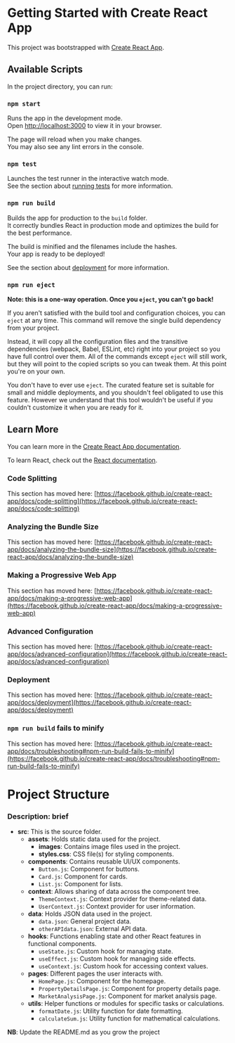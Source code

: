 # Getting Started with Create React App

This project was bootstrapped with [Create React App](https://github.com/facebook/create-react-app).

## Available Scripts

In the project directory, you can run:

### `npm start`

Runs the app in the development mode.\
Open [http://localhost:3000](http://localhost:3000) to view it in your browser.

The page will reload when you make changes.\
You may also see any lint errors in the console.

### `npm test`

Launches the test runner in the interactive watch mode.\
See the section about [running tests](https://facebook.github.io/create-react-app/docs/running-tests) for more information.

### `npm run build`

Builds the app for production to the `build` folder.\
It correctly bundles React in production mode and optimizes the build for the best performance.

The build is minified and the filenames include the hashes.\
Your app is ready to be deployed!

See the section about [deployment](https://facebook.github.io/create-react-app/docs/deployment) for more information.

### `npm run eject`

**Note: this is a one-way operation. Once you `eject`, you can't go back!**

If you aren't satisfied with the build tool and configuration choices, you can `eject` at any time. This command will remove the single build dependency from your project.

Instead, it will copy all the configuration files and the transitive dependencies (webpack, Babel, ESLint, etc) right into your project so you have full control over them. All of the commands except `eject` will still work, but they will point to the copied scripts so you can tweak them. At this point you're on your own.

You don't have to ever use `eject`. The curated feature set is suitable for small and middle deployments, and you shouldn't feel obligated to use this feature. However we understand that this tool wouldn't be useful if you couldn't customize it when you are ready for it.

## Learn More

You can learn more in the [Create React App documentation](https://facebook.github.io/create-react-app/docs/getting-started).

To learn React, check out the [React documentation](https://reactjs.org/).

### Code Splitting

This section has moved here: [https://facebook.github.io/create-react-app/docs/code-splitting](https://facebook.github.io/create-react-app/docs/code-splitting)

### Analyzing the Bundle Size

This section has moved here: [https://facebook.github.io/create-react-app/docs/analyzing-the-bundle-size](https://facebook.github.io/create-react-app/docs/analyzing-the-bundle-size)

### Making a Progressive Web App

This section has moved here: [https://facebook.github.io/create-react-app/docs/making-a-progressive-web-app](https://facebook.github.io/create-react-app/docs/making-a-progressive-web-app)

### Advanced Configuration

This section has moved here: [https://facebook.github.io/create-react-app/docs/advanced-configuration](https://facebook.github.io/create-react-app/docs/advanced-configuration)

### Deployment

This section has moved here: [https://facebook.github.io/create-react-app/docs/deployment](https://facebook.github.io/create-react-app/docs/deployment)

### `npm run build` fails to minify

This section has moved here: [https://facebook.github.io/create-react-app/docs/troubleshooting#npm-run-build-fails-to-minify](https://facebook.github.io/create-react-app/docs/troubleshooting#npm-run-build-fails-to-minify)

# Project Structure

### Description: brief
- **src**: This is the source folder.
  - **assets**: Holds static data used for the project.
    - **images**: Contains image files used in the project.
    - **styles.css**: CSS file(s) for styling components.
  - **components**: Contains reusable UI/UX components.
    - `Button.js`: Component for buttons.
    - `Card.js`: Component for cards.
    - `List.js`: Component for lists.
  - **context**: Allows sharing of data across the component tree.
    - `ThemeContext.js`: Context provider for theme-related data.
    - `UserContext.js`: Context provider for user information.
  - **data**: Holds JSON data used in the project.
    - `data.json`: General project data.
    - `otherAPIdata.json`: External API data.
  - **hooks**: Functions enabling state and other React features in functional components.
    - `useState.js`: Custom hook for managing state.
    - `useEffect.js`: Custom hook for managing side effects.
    - `useContext.js`: Custom hook for accessing context values.
  - **pages**: Different pages the user interacts with.
    - `HomePage.js`: Component for the homepage.
    - `PropertyDetailsPage.js`: Component for property details page.
    - `MarketAnalysisPage.js`: Component for market analysis page.
  - **utils**: Helper functions or modules for specific tasks or calculations.
    - `formatDate.js`: Utility function for date formatting.
    - `calculateSum.js`: Utility function for mathematical calculations.

**NB**: Update the README.md as you grow the project
